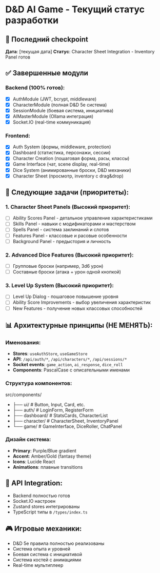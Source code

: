 # D&D AI Game - Текущий статус разработки

## 🎯 Последний checkpoint
**Дата**: [текущая дата]
**Статус**: Character Sheet Integration - Inventory Panel готов

## ✅ Завершенные модули

### Backend (100% готов):
- [x] AuthModule (JWT, bcrypt, middleware)
- [x] CharacterModule (полная D&D 5e система)
- [x] SessionModule (боевая система, инициатива)
- [x] AIMasterModule (Ollama интеграция)
- [x] Socket.IO (real-time коммуникация)

### Frontend:
- [x] Auth System (формы, middleware, protection)
- [x] Dashboard (статистика, персонажи, сессии)
- [x] Character Creation (пошаговая форма, расы, классы)
- [x] Game Interface (чат, scene display, real-time)
- [x] Dice System (анимированные броски, D&D механики)
- [x] Character Sheet (просмотр, inventory с drag&drop)

## 🔄 Следующие задачи (приоритеты):

### 1. Character Sheet Panels (Высокий приоритет):
- [ ] Ability Scores Panel - детальное управление характеристиками
- [ ] Skills Panel - навыки с модификаторами и мастерством
- [ ] Spells Panel - система заклинаний и слотов
- [ ] Features Panel - классовые и расовые особенности
- [ ] Background Panel - предыстория и личность

### 2. Advanced Dice Features (Высокий приоритет):
- [ ] Групповые броски (например, 3d6 урон)
- [ ] Составные броски (атака + урон одной кнопкой)

### 3. Level Up System (Высокий приоритет):
- [ ] Level Up Dialog - пошаговое повышение уровня
- [ ] Ability Score Improvements - выбор увеличения характеристик
- [ ] New Features - получение новых классовых способностей

## 📊 Архитектурные принципы (НЕ МЕНЯТЬ):

### Именования:
- **Stores**: `useAuthStore`, `useGameStore`
- **API**: `/api/auth/*`, `/api/characters/*`, `/api/sessions/*`
- **Socket events**: `game_action`, `ai_response`, `dice_roll`
- **Components**: PascalCase с описательными именами

### Структура компонентов:
src/components/
- ├── ui/                 # Button, Input, Card, etc.
- ├── auth/              # LoginForm, RegisterForm
- ├── dashboard/         # StatsCards, CharacterList
- ├── character/         # CharacterSheet, InventoryPanel
- └── game/             # GameInterface, DiceRoller, ChatPanel

### Дизайн система:
- **Primary**: Purple/Blue gradient
- **Accent**: Amber/Gold (fantasy theme)
- **Icons**: Lucide React
- **Animations**: плавные transitions

## 🔗 API Integration:
- Backend полностью готов
- Socket.IO настроен
- Zustand stores интегрированы
- TypeScript типы в `/types/index.ts`

## 🎮 Игровые механики:
- D&D 5e правила полностью реализованы
- Система опыта и уровней
- Боевая система с инициативой
- Система костей с анимациями
- Real-time мультиплеер


